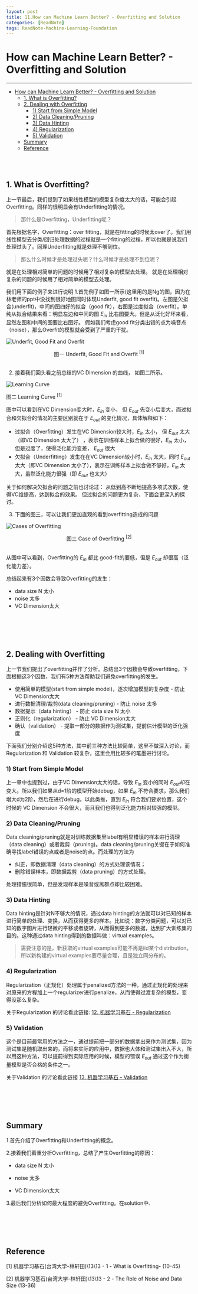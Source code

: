 ```yaml
---
layout: post
title: 11.How can Machine Learn Better? - Overfitting and Solution
categories: [ReadNote]
tags: ReadNote-Machine-Learning-Foundation
---
```


# How can Machine Learn Better? - Overfitting and Solution
----------------------------------
<!-- TOC depthFrom:1 depthTo:6 withLinks:1 updateOnSave:1 orderedList:0 -->

- [How can Machine Learn Better? - Overfitting and Solution](#how-can-machine-learn-better-overfitting-and-solution)
	- [1. What is Overfitting?](#1-what-is-overfitting)
	- [2. Dealing with Overfitting](#2-dealing-with-overfitting)
		- [1) Start from Simple Model](#1-start-from-simple-model)
		- [2) Data Cleaning/Pruning](#2-data-cleaningpruning)
		- [3) Data Hinting](#3-data-hinting)
		- [4) Regularization](#4-regularization)
		- [5) Validation](#5-validation)
	- [Summary](#summary)
	- [Reference](#reference)

<!-- /TOC -->

<br><br>


## 1. What is Overfitting?
上一节最后，我们提到了如果线性模型的模型复杂度太大的话，可能会引起Overfitting。同样的很明显会有Underfitting的情况。
> 那什么是Overfitting，Underfitting呢？

首先根据名字，Overfitting：over fitting，就是在fitting的时候太over了。我们用线性模型去分类/回归处理数据的过程就是一个fitting的过程，所以也就是说我们处理过头了。同理Underfitting就是处理不够到位。

> 那么什么时候才是处理过头呢？什么时候才是处理不到位呢？

就是在处理相对简单的问题的时候用了相对复杂的模型去处理。
就是在处理相对复杂的问题的时候用了相对简单的模型去处理。

我们用下面的例子来进行说明
1.首先例子如图一所示(这里用的是Ng的图，因为在林老师的ppt中没找到很好地图同时体现Underfit, good fit overfit)。左图是欠拟合(underfit)，中间的图四好的拟合（good fit），右图是过度拟合（overfit）。单纯从拟合结果来看：明显左边和中间的图 $E_{in}$ 比右图要大。但是从泛化好坏来看，显然左图和中间的图要比右图好。
假如我们考虑good fit分类出错的点为噪音点（noise），那么Overfit的模型就会受到了严重的干扰。

![Underfit, Good Fit and Overfit](https://raw.githubusercontent.com/JasonDean-1/MarkdownPhoto/faeeb6ed9dd42d75c5b4b20d6b9a592c92ce7ece/MachineLearning/Machine%20Learning%20Foundation%20--%20Hsuan-Tien%20Lin%20in%20NTU/chapter11-3%20Underfit%20Good%20Fit%20and%20Overfit.png)
<center> 图一 Underfit, Good Fit and Overfit <sup>[1]</sup></center>
<br>


2. 接着我们回头看之前总结的VC Dimension 的曲线， 如图二所示。

![Learning Curve](https://raw.githubusercontent.com/JasonDean-1/MarkdownPhoto/17974844acd6bf87d8cf4d68731f9d4cade5b450/MachineLearning/Machine%20Learning%20Foundation%20--%20Hsuan-Tien%20Lin%20in%20NTU/chapter11-2%20Learning%20Curve%20.png)

图二 Learning Curve <sup>[1]</sup>
<br>

图中可以看到在VC Dimension变大时，$E_{in}$ 变小， 但 $E_{out}$ 先变小后变大，而过拟合和欠拟合的情况的主要区别就在于 $E_{out}$ 的变化情况，具体解释如下：
- 过拟合（Overfitting）发生在VC Dimension较大时，$E_{in}$ 太小， 但 $E_{out}$ 太大（即VC Dimension 太大了） ，表示在训练样本上拟合做的很好，$E_{in}$ 太小，但是过度了，使得泛化能力变差， $E_{out}$ 很大
- 欠拟合（Underfitting）发生在在VC Dimension较小时，$E_{in}$ 太大，同时 $E_{out}$ 太大（即VC Dimension 太小了），表示在训练样本上拟合做不够好，$E_{in}$ 太大，虽然泛化能力很强（即 $E_{out}$ 也太大）

关于如何解决欠拟合的问题之前也讨论过： 从低到高不断地提高多项式次数，使得VC维提高，达到拟合的效果。
但过拟合的问题更为复杂，下面会更深入的探讨。


3. 下面的图三，可以让我们更加直观的看到overfitting造成的问题

![Cases of Overfitting](https://raw.githubusercontent.com/JasonDean-1/MarkdownPhoto/9cbdf35a9838985e1f889100ce389c4d316cc0f0/MachineLearning/Machine%20Learning%20Foundation%20--%20Hsuan-Tien%20Lin%20in%20NTU/chapter11-4%20Case%20of%20Overfitting.png)
<center> 图三 Case of Overfitting <sup>[2]</sup></center>
<br>

从图中可以看到，Overfitting的 $E_{in}$ 都比 good-fit的要低，但是 $E_{out}$ 却很高（泛化能力差）。


总结起来有3个因数会导致Overfitting的发生：
- data size N 太小
- noise 太多
- VC Dimension太大

<br><br>
----------------------------------


## 2. Dealing with Overfitting
上一节我们提出了overfitting并作了分析。总结出3个因数会导致overfitting，下面根据这3个因数，我们有5种方法帮助我们避免overfitting的发生。

- 使用简单的模型(start from simple model)，逐次增加模型的复杂度 - 防止 VC Dimension太大
- 进行数据清理/裁剪(data cleaning/pruning) - 防止 noise 太多
- 数据提示（data hinting） - 防止 data size N 太小
- 正则化（regularization） - 防止 VC Dimension太大
- 确认（validation） - 提取一部分的数据作为测试集，提前估计模型的泛化强度


下面我们分别介绍这5种方法，其中前三种方法比较简单，这里不做深入讨论，而 Regularization 和 Validation 较复杂，这里会用比较多的笔墨进行讨论。

### 1) Start from Simple Model
上一章中也提到过，由于VC Dimension太大的话，导致 $E_{in}$ 变小的同时 $E_{out}$却在变大。所以我们如果从d=1阶的模型开始debug，如果 $E_{in}$ 不符合要求，那么我们增大d为2阶，然后在进行debug，以此类推，直到 $E_{in}$ 符合我们要求位置，这个时候的 VC Dimension 不会很大，而且我们也得到泛化能力相对较强的模型。


### 2) Data Cleaning/Pruning
Data cleaning/pruning就是对训练数据集里label有明显错误的样本进行清理（data cleaning）或者裁剪（pruning)。data cleaning/pruning关键在于如何准确寻找label错误的点或者是noise的点。而处理的方法为
- 纠正，即数据清理（data cleaning）的方式处理该情况；
- 删除错误样本，即数据裁剪（data pruning）的方式处理。

处理措施很简单，但是发现样本是噪音或离群点却比较困难。


### 3) Data Hinting
Data hinting是针对N不够大的情况，通过data hinting的方法就可以对已知的样本进行简单的处理、变换，从而获得更多的样本。比如说：数字分类问题，可以对已知的数字图片进行轻微的平移或者旋转，从而得到更多的数据，达到扩大训练集的目的。这种通过data hinting得到的数据叫做：virtual examples。

> 需要注意的是，新获取的virtual examples可能不再是iid某个distribution。所以新构建的virtual examples要尽量合理，且是独立同分布的。

### 4) Regularization
Regularization（正规化）处理属于penalized方法的一种，通过正规化的处理来对原来的方程加上一个regularizer进行penalize，从而使得过渡复杂的模型，变得没那么复杂。

关于Regularization 的讨论看此链接:
[12. 机器学习基石 - Regularization](blog.csdn.net/jasonwoolf/article/details/78222996)

### 5) Validation
这个是目前最常用的方法之一，通过提前把一部分的数据拿出来作为测试集，因为测试集是随机取出来的，而将来实际的应用中，数据也大体和测试集出入不大，所以用这种方法，可以提前得到实际应用的时候，模型的错误 $E_{out}$ 通过这个作为衡量模型是否合格的条件之一。

关于Validation 的讨论看此链接
[13. 机器学习基石 - Validation](http://blog.csdn.net/jasonwoolf/article/details/78223014)




<br><br>
----------------------------------

## Summary
1.首先介绍了Overfitting和Underfitting的概念。

2.接着我们着重分析Overfitting，总结了产生Overfitting的原因：

- data size N 太小

- noise 太多

- VC Dimension太大

3.最后我们分析如何最大程度的避免Overfitting。在solution中.



<br><br>
----------------------------------

## Reference
[1] 机器学习基石(台湾大学-林轩田)\13\13 - 1 - What is Overfitting- (10-45)

[2] 机器学习基石(台湾大学-林轩田)\13\13 - 2 - The Role of Noise and Data Size (13-36)
